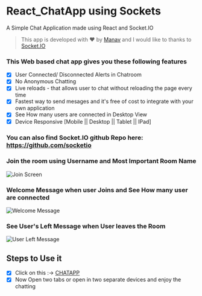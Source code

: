 # React_ChatApp using Sockets
A Simple Chat Application made using React and Socket.IO


> This app is developed with :heart: by [Manav](www.github.com/ma-9) and I would like to thanks to [Socket.IO](https://socket.io/get-started/chat/)

### This Web based chat app gives you these following features
- [x] User Connected/ Disconnected Alerts in Chatroom
- [x] No Anonymous Chatting
- [x] Live reloads - that allows user to chat without reloading the page every time
- [x] Fastest way to send mesages and it's free of cost to integrate with your own application
- [x] See How many users are connected in Desktop View
- [x] Device Responsive [Mobile || Desktop || Tablet || IPad]

### You can also find Socket.IO github Repo here: https://github.com/socketio

### Join the room using Username and Most Important Room Name
![Join Screen](https://firebasestorage.googleapis.com/v0/b/testingfirebase-7eb53.appspot.com/o/Join%20Screen.jpg?alt=media&token=6239d640-c8a5-4003-86ff-5c43c3734bd0)

### Welcome Message when user Joins and See How many user are connected
![Welcome Message](https://firebasestorage.googleapis.com/v0/b/testingfirebase-7eb53.appspot.com/o/Home%20Screen.jpg?alt=media&token=0f956bfe-bb3e-4704-a1d9-08f4fd488415)

### See User's Left Message when User leaves the Room
![User Left Message](https://firebasestorage.googleapis.com/v0/b/testingfirebase-7eb53.appspot.com/o/Connection%20SS.jpg?alt=media&token=b9ad8a67-d819-41ad-972f-5c6928a0d19c)

## Steps to Use it 

- [x] Click on this :-> [CHATAPP](https://ma9-chatapp.netlify.com/)
- [x] Now Open two tabs or open in two separate devices and enjoy the chatting 
